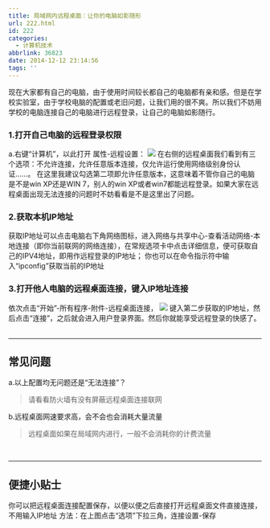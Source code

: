 ```yaml
---
title: 局域网内远程桌面：让你的电脑如影随形
url: 222.html
id: 222
categories:
  - 计算机技术
abbrlink: 36823
date: 2014-12-12 23:14:56
tags: ''
---
```


现在大家都有自己的电脑，由于使用时间较长都自己的电脑都有亲和感。但是在学校实验室，由于学校电脑的配置或老旧问题，让我们用的很不爽。所以我们不妨用学校的电脑连接自己的电脑进行远程登录，让自己的电脑如影随行。

### 1.打开自己电脑的远程登录权限

a.右键“计算机”，以此打开 属性-远程设置： ![](http://baiyuan.wang/wp-content/uploads/2014/12/20141212150833_10035.png) 在右侧的远程桌面我们看到有三个选项：不允许连接，允许任意版本连接，仅允许运行使用网络级别身份认证……。 在这里我建议勾选第二项即允许任意版本，这意味着不管你自己的电脑是不是win XP还是WIN 7，别人的win XP或者win7都能远程登录。如果大家在远程桌面出现无法连接的问题时不妨看看是不是这里出了问题。  

### 2.获取本机IP地址

获取IP地址可以点击电脑右下角网络图标，进入网络与共享中心-查看活动网络-本地连接（即你当前联网的网络连接），在常规选项卡中点击详细信息，便可获取自己的IPV4地址，即用作远程登录的IP地址； 你也可以在命令指示符中输入“ipconfig”获取当前的IP地址

### 3.打开他人电脑的远程桌面连接，键入IP地址连接

依次点击“开始”-所有程序-附件-远程桌面连接， ![](http://baiyuan.wang/wp-content/uploads/2014/12/20141213113234_70826.png) 键入第二步获取的IP地址，然后点击“连接”，之后就会进入用户登录界面。然后你就能享受远程登录的快感了。    

* * *

常见问题
----

a.以上配置均无问题还是“无法连接”？  

> 请看看防火墙有没有屏蔽远程桌面连接联网

b.远程桌面网速要求高，会不会也会消耗大量流量    

> 远程桌面如果在局域网内进行，一般不会消耗你的计费流量

 

* * *

便捷小贴士
-----

你可以把远程桌面连接配置保存，以便以便之后直接打开远程桌面文件直接连接，不用输入IP地址 方法：在上图点击“选项”下拉三角，连接设置-保存